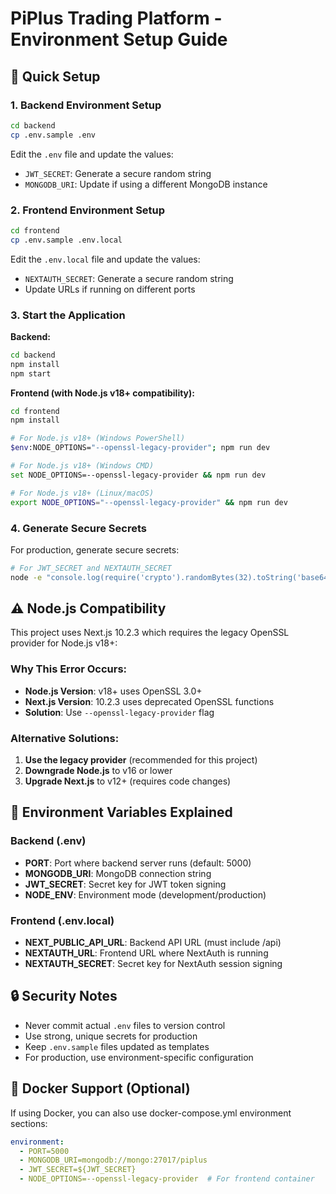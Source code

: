 # PiPlus Trading Platform - Environment Setup Guide

## 🚀 Quick Setup

### 1. Backend Environment Setup
```bash
cd backend
cp .env.sample .env
```
Edit the `.env` file and update the values:
- `JWT_SECRET`: Generate a secure random string
- `MONGODB_URI`: Update if using a different MongoDB instance

### 2. Frontend Environment Setup
```bash
cd frontend
cp .env.sample .env.local
```
Edit the `.env.local` file and update the values:
- `NEXTAUTH_SECRET`: Generate a secure random string
- Update URLs if running on different ports

### 3. Start the Application

**Backend:**
```bash
cd backend
npm install
npm start
```

**Frontend (with Node.js v18+ compatibility):**
```bash
cd frontend
npm install

# For Node.js v18+ (Windows PowerShell)
$env:NODE_OPTIONS="--openssl-legacy-provider"; npm run dev

# For Node.js v18+ (Windows CMD)
set NODE_OPTIONS=--openssl-legacy-provider && npm run dev

# For Node.js v18+ (Linux/macOS)
export NODE_OPTIONS="--openssl-legacy-provider" && npm run dev
```

### 4. Generate Secure Secrets
For production, generate secure secrets:
```bash
# For JWT_SECRET and NEXTAUTH_SECRET
node -e "console.log(require('crypto').randomBytes(32).toString('base64'))"
```

## ⚠️ Node.js Compatibility

This project uses Next.js 10.2.3 which requires the legacy OpenSSL provider for Node.js v18+:

### Why This Error Occurs:
- **Node.js Version**: v18+ uses OpenSSL 3.0+ 
- **Next.js Version**: 10.2.3 uses deprecated OpenSSL functions
- **Solution**: Use `--openssl-legacy-provider` flag

### Alternative Solutions:
1. **Use the legacy provider** (recommended for this project)
2. **Downgrade Node.js** to v16 or lower
3. **Upgrade Next.js** to v12+ (requires code changes)

## 📝 Environment Variables Explained

### Backend (.env)
- **PORT**: Port where backend server runs (default: 5000)
- **MONGODB_URI**: MongoDB connection string
- **JWT_SECRET**: Secret key for JWT token signing
- **NODE_ENV**: Environment mode (development/production)

### Frontend (.env.local)
- **NEXT_PUBLIC_API_URL**: Backend API URL (must include /api)
- **NEXTAUTH_URL**: Frontend URL where NextAuth is running
- **NEXTAUTH_SECRET**: Secret key for NextAuth session signing

## 🔒 Security Notes
- Never commit actual `.env` files to version control
- Use strong, unique secrets for production
- Keep `.env.sample` files updated as templates
- For production, use environment-specific configuration

## 🐳 Docker Support (Optional)
If using Docker, you can also use docker-compose.yml environment sections:
```yaml
environment:
  - PORT=5000
  - MONGODB_URI=mongodb://mongo:27017/piplus
  - JWT_SECRET=${JWT_SECRET}
  - NODE_OPTIONS=--openssl-legacy-provider  # For frontend container
```
